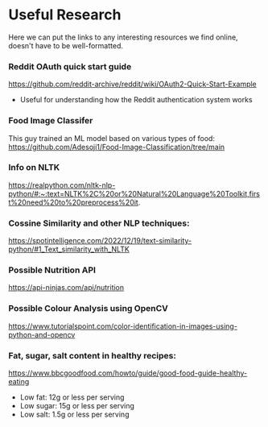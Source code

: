 # Useful Research
Here we can put the links to any interesting resources we find online, doesn't have to be well-formatted.

### Reddit OAuth quick start guide
https://github.com/reddit-archive/reddit/wiki/OAuth2-Quick-Start-Example
- Useful for understanding how the Reddit authentication system works

### Food Image Classifer
This guy trained an ML model based on various types of food:
https://github.com/Adesoji1/Food-Image-Classification/tree/main

### Info on NLTK
https://realpython.com/nltk-nlp-python/#:~:text=NLTK%2C%20or%20Natural%20Language%20Toolkit,first%20need%20to%20preprocess%20it.

### Cossine Similarity and other NLP techniques:
https://spotintelligence.com/2022/12/19/text-similarity-python/#1_Text_similarity_with_NLTK

### Possible Nutrition API
https://api-ninjas.com/api/nutrition

### Possible Colour Analysis using OpenCV
https://www.tutorialspoint.com/color-identification-in-images-using-python-and-opencv

### Fat, sugar, salt content in healthy recipes: 
https://www.bbcgoodfood.com/howto/guide/good-food-guide-healthy-eating 
- Low fat: 12g or less per serving
- Low sugar: 15g or less per serving
- Low salt: 1.5g or less per serving